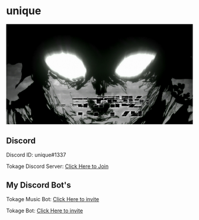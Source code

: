 # unique

![image](https://github.com/unique1337/unique1337/blob/main/Mob.gif)

## Discord

Discord ID: unique#1337

Tokage Discord Server: [Click Here to Join](https://discord.gg/pquuQRBHZK)

## My Discord Bot's

Tokage Music Bot: [Click Here to invite](https://discord.com/api/oauth2/authorize?client_id=878044407998341141&permissions=8&scope=bot)

Tokage Bot: [Click Here to invite](https://discord.com/api/oauth2/authorize?client_id=878044407998341141&permissions=8&scope=bot)


